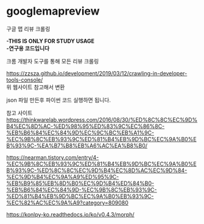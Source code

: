 # googlemapreview
구글 맵 리뷰 크롤링

**-THIS IS ONLY FOR STUDY USAGE<br>
-연구용 코드입니다**


크롬 개발자 도구를 통해 모든 리뷰 크롤링

https://zzsza.github.io/development/2019/03/12/crawling-in-developer-tools-console/<br>
위 웹사이트 참고해서 변환

json 파일 만든후 파이썬 코드 실행하면 됩니다.

참고 사이트<br>
https://thinkwarelab.wordpress.com/2016/08/30/%ED%8C%8C%EC%9D%B4%EC%8D%AC-%ED%98%95%ED%83%9C%EC%86%8C-%EB%B6%84%EC%84%9D%EC%9C%BC%EB%A1%9C-%EC%9B%8C%EB%93%9C%ED%81%B4%EB%9D%BC%EC%9A%B0%EB%93%9C-%EA%B7%B8%EB%A6%AC%EA%B8%B0/

https://nearman.tistory.com/entry/4-%EC%9B%8C%EB%93%9C%ED%81%B4%EB%9D%BC%EC%9A%B0%EB%93%9C-%ED%8C%8C%EC%9D%B4%EC%8D%AC%EC%9D%84-%EC%9D%B4%EC%9A%A9%ED%95%9C-%EB%B9%85%EB%8D%B0%EC%9D%B4%ED%84%B0-%EB%B6%84%EC%84%9D-%EC%9B%8C%EB%93%9C-%ED%81%B4%EB%9D%BC%EC%9A%B0%EB%93%9C-%EC%82%AC%EC%9A%A9?category=809080

https://konlpy-ko.readthedocs.io/ko/v0.4.3/morph/
